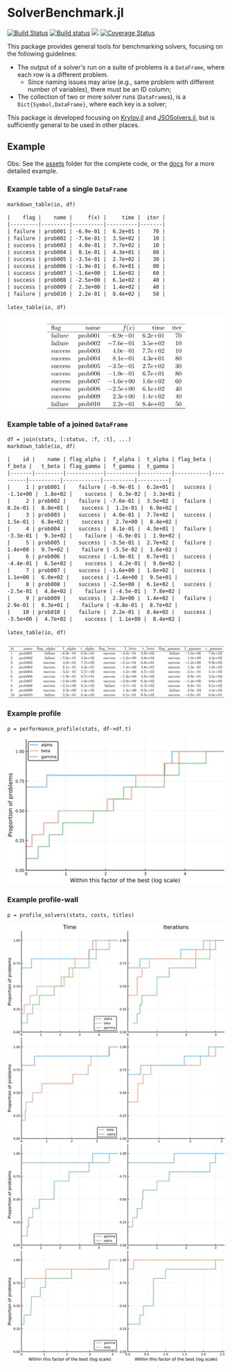 # SolverBenchmark.jl

[![Build Status](https://travis-ci.org/JuliaSmoothOptimizers/SolverBenchmark.jl.svg?branch=master)](https://travis-ci.org/JuliaSmoothOptimizers/SolverBenchmark.jl)
[![Build status](https://ci.appveyor.com/api/projects/status/s3213w0k9s9d45ro?svg=true)](https://ci.appveyor.com/project/dpo/solverbenchmark-jl)
[![](https://img.shields.io/badge/docs-latest-3f51b5.svg)](https://JuliaSmoothOptimizers.github.io/SolverBenchmark.jl/latest)
[![Coverage Status](https://coveralls.io/repos/github/JuliaSmoothOptimizers/SolverBenchmark.jl/badge.svg?branch=master)](https://coveralls.io/github/JuliaSmoothOptimizers/SolverBenchmark.jl?branch=master)

This package provides general tools for benchmarking solvers, focusing on the following
guidelines:
- The output of a solver's run on a suite of problems is a `DataFrame`, where each row
  is a different problem.
  - Since naming issues may arise (e.g., same problem with different number of
    variables), there must be an ID column;
- The collection of two or more solver runs (`DataFrame`s), is a
  `Dict{Symbol,DataFrame}`, where each key is a solver;

This package is developed focusing on
[Krylov.jl](https://github.com/JuliaSmoothOptimizers/Krylov.jl) and
[JSOSolvers.jl](https://github.com/JuliaSmoothOptimizers/JSOSolvers.jl), but is
sufficiently general to be used in other places.

## Example

Obs: See the [assets](assets) folder for the complete code, or the [docs](https://JuliaSmoothOptimizers.github.io/SolverBenchmark.jl/latest) for a more detailed example.

### Example table of a single `DataFrame`

`markdown_table(io, df)`

```
|    flag |    name |     f(x) |     time |  iter |
|---------|---------|----------|----------|-------|
| failure | prob001 | -6.9e-01 |  6.2e+01 |    70 |
| failure | prob002 | -7.6e-01 |  3.5e+02 |    10 |
| success | prob003 |  4.0e-01 |  7.7e+02 |    10 |
| success | prob004 |  8.1e-01 |  4.3e+01 |    80 |
| success | prob005 | -3.5e-01 |  2.7e+02 |    30 |
| success | prob006 | -1.9e-01 |  6.7e+01 |    80 |
| success | prob007 | -1.6e+00 |  1.6e+02 |    60 |
| success | prob008 | -2.5e+00 |  6.1e+02 |    40 |
| success | prob009 |  2.3e+00 |  1.4e+02 |    40 |
| failure | prob010 |  2.2e-01 |  8.4e+02 |    50 |
```

`latex_table(io, df)`

![](assets/alpha.svg)

### Example table of a joined `DataFrame`

```
df = join(stats, [:status, :f, :t], ...)
markdown_table(io, df)
```

```
|    id |    name | flag_alpha |  f_alpha |  t_alpha | flag_beta |   f_beta |   t_beta | flag_gamma |  f_gamma |  t_gamma |
|-------|---------|------------|----------|----------|-----------|----------|----------|------------|----------|----------|
|     1 | prob001 |    failure | -6.9e-01 |  6.2e+01 |   success | -1.1e+00 |  1.8e+02 |    success |  6.3e-02 |  3.3e+01 |
|     2 | prob002 |    failure | -7.6e-01 |  3.5e+02 |   failure |  8.2e-01 |  8.0e+01 |    success |  1.2e-01 |  6.9e+02 |
|     3 | prob003 |    success |  4.0e-01 |  7.7e+02 |   success |  1.5e-01 |  6.8e+02 |    success |  2.7e+00 |  8.4e+02 |
|     4 | prob004 |    success |  8.1e-01 |  4.3e+01 |   failure | -3.3e-01 |  9.3e+02 |    failure | -6.9e-01 |  1.9e+02 |
|     5 | prob005 |    success | -3.5e-01 |  2.7e+02 |   failure |  1.4e+00 |  9.7e+02 |    failure | -5.5e-02 |  1.6e+02 |
|     6 | prob006 |    success | -1.9e-01 |  6.7e+01 |   success | -4.4e-01 |  6.5e+02 |    success |  4.2e-01 |  9.0e+02 |
|     7 | prob007 |    success | -1.6e+00 |  1.6e+02 |   success |  1.1e+00 |  6.0e+02 |    success | -1.4e+00 |  9.5e+01 |
|     8 | prob008 |    success | -2.5e+00 |  6.1e+02 |   success | -2.5e-01 |  4.8e+02 |    failure | -4.5e-01 |  7.8e+02 |
|     9 | prob009 |    success |  2.3e+00 |  1.4e+02 |   failure |  2.9e-01 |  6.3e+01 |    failure | -8.8e-01 |  8.7e+02 |
|    10 | prob010 |    failure |  2.2e-01 |  8.4e+02 |   success | -3.5e+00 |  4.7e+02 |    success |  1.1e+00 |  8.4e+02 |
```

`latex_table(io, df)`

![](assets/joined.svg)

### Example profile

`p = performance_profile(stats, df->df.t)`

![](assets/profile1.svg)

### Example profile-wall

`p = profile_solvers(stats, costs, titles)`

![](assets/profile2.svg)
